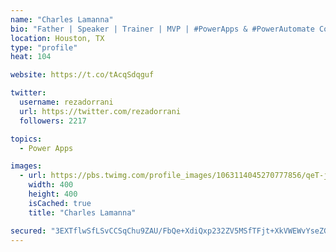 ```yaml
---
name: "Charles Lamanna"
bio: "Father | Speaker | Trainer | MVP | #PowerApps & #PowerAutomate Community Super User | YouTuber Right-pointing triangle http://youtube.com/c/rezadorrani | Learn - Share - Clockwise rightwards and leftwards open circle arrows"
location: Houston, TX
type: "profile"
heat: 104

website: https://t.co/tAcqSdqguf

twitter:
  username: rezadorrani
  url: https://twitter.com/rezadorrani
  followers: 2217

topics:
  - Power Apps

images:
  - url: https://pbs.twimg.com/profile_images/1063114045270777856/qeT-jpWr_400x400.jpg
    width: 400
    height: 400
    isCached: true
    title: "Charles Lamanna"

secured: "3EXTflwSfLSvCCSqChu9ZAU/FbQe+XdiQxp232ZV5MSfTFjt+XkVWEWvYseZGxHsNG29K3cpTaJI431FRKuflmND4PYkju1ip6WpGJPEHHsfrcUAdy32rq3fAxI9R5Qi0qU2aWtE873bn9rrRgm19IU7yD8zntukpqF3xBxOetgWzjW8ODDtR+XqXtAwRbIvNycptZm/lma11Hi96vdd3S+YIfhew2k+rnfW4VQdejrQg32C0pKkZMctiAC3QHNerYrORBwjmkuN0z4fEOvonIdUswB/O6xKRvNI/RGtJ9S1My4dD+mrMDljAKBnfyTNSgx5M5AAMUsfTEycsYrhzKQR15gJ+YUb9ODOT1qk66tRUcbwY2SXrCiZ/zDIB0aGo1gbs/35W0myJ9hFpeKpBw==;0F8Bnao1BetoMngCZqnpAg=="
---
```


